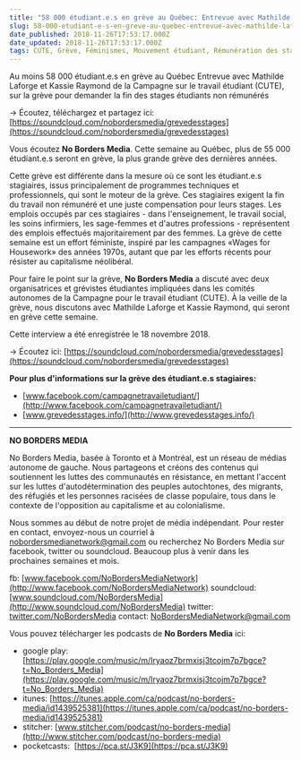 ```yaml
---
title: "58 000 étudiant.e.s en grève au Québec: Entrevue avec Mathilde Laforge et Kassie Raymond de la Campagne sur le travail étudiant (CUTE)"
slug: 58-000-etudiant-e-s-en-greve-au-quebec-entrevue-avec-mathilde-laforge-et-kassie-raymond-de-la-campagne-sur-le-travail-etudiant-cute
date_published: 2018-11-26T17:53:17.000Z
date_updated: 2018-11-26T17:53:17.000Z
tags: CUTE, Grève, Féminismes, Mouvement étudiant, Rémunération des stages
---
```


Au moins 58 000 étudiant.e.s en grève au Québec
Entrevue avec Mathilde Laforge et Kassie Raymond de la Campagne sur le travail étudiant (CUTE),
sur la grève pour demander la fin des stages étudiants non rémunérés

-> Écoutez, téléchargez et partagez ici: [https://soundcloud.com/nobordersmedia/grevedesstages](https://soundcloud.com/nobordersmedia/grevedesstages)

Vous écoutez **No Borders Media**. Cette semaine au Québec, plus de 55 000 étudiant.e.s seront en grève, la plus grande grève des dernières années.

Cette grève est différente dans la mesure où ce sont les étudiant.e.s stagiaires, issus principalement de programmes techniques et professionnels, qui sont le moteur de la grève. Ces stagiaires exigent la fin du travail non rémunéré et une juste compensation pour leurs stages. Les emplois occupés par ces stagiaires - dans l'enseignement, le travail social, les soins infirmiers, les sage-femmes et d'autres professions - représentent des emplois effectués majoritairement par des femmes. La grève de cette semaine est un effort féministe, inspiré par les campagnes «Wages for Housework» des années 1970s, autant que par les efforts récents pour résister au capitalisme néolibéral.

Pour faire le point sur la grève, **No Borders Media** a discuté avec deux organisatrices et grévistes étudiantes impliquées dans les comités autonomes de la Campagne pour le travail étudiant (CUTE). À la veille de la grève, nous discutons avec Mathilde Laforge et Kassie Raymond, qui seront en grève cette semaine.

Cette interview a été enregistrée le 18 novembre 2018.

-> Écoutez ici: [https://soundcloud.com/nobordersmedia/grevedesstages](https://soundcloud.com/nobordersmedia/grevedesstages)

**Pour plus d'informations sur la grève des étudiant.e.s stagiaires:**
- [www.facebook.com/campagnetravailetudiant/](http://www.facebook.com/campagnetravailetudiant/)
- [www.grevedesstages.info/](http://www.grevedesstages.info/)
----------

**NO BORDERS MEDIA**

No Borders Media, basée à Toronto et à Montréal, est un réseau de médias autonome de gauche. Nous partageons et créons des contenus qui soutiennent les luttes des communautés en résistance, en mettant l'accent sur les luttes d'autodétermination des peuples autochtones, des migrants, des réfugiés et les personnes racisées de classe populaire, tous dans le contexte de l'opposition au capitalisme et au colonialisme.

Nous sommes au début de notre projet de média indépendant. Pour rester en contact, envoyez-nous un courriel à [nobordersmedianetwork@gmail.com](mailto:nobordersmedianetwork@gmail.com) ou recherchez No Borders Media sur facebook, twitter ou soundcloud. Beaucoup plus à venir dans les prochaines semaines et mois.

fb: [www.facebook.com/NoBordersMediaNetwork](http://www.facebook.com/NoBordersMediaNetwork)
soundcloud: [www.soundcloud.com/NoBordersMedia](http://www.soundcloud.com/NoBordersMedia)
twitter: [twitter.com/NoBordersMedia](http://twitter.com/NoBordersMedia)
contact: [NoBordersMediaNetwork@gmail.com](mailto:NoBordersMediaNetwork@gmail.com)

Vous pouvez télécharger les podcasts de **No Borders Media** ici:
- google play: [https://play.google.com/music/m/Iryaoz7brmxisj3tcojm7p7bgce?t=No_Borders_Media](https://play.google.com/music/m/Iryaoz7brmxisj3tcojm7p7bgce?t=No_Borders_Media)
- itunes: [https://itunes.apple.com/ca/podcast/no-borders-media/id1439525381](https://itunes.apple.com/ca/podcast/no-borders-media/id1439525381)
- stitcher: [www.stitcher.com/podcast/no-borders-media](http://www.stitcher.com/podcast/no-borders-media)
- pocketcasts:  [https://pca.st/J3K9](https://pca.st/J3K9)
